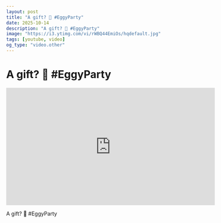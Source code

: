 ```yaml
---
layout: post
title: "A gift? 🤔 #EggyParty"
date: 2025-10-14
description: "A gift? 🤔 #EggyParty"
image: "https://i3.ytimg.com/vi/rWBQ44EmiOs/hqdefault.jpg"
tags: [youtube, video]
og_type: "video.other"
---
```


<script type="application/ld+json">
{
  "@context": "http://schema.org",
  "@type": "VideoObject",
  "name": "A gift? \ud83e\udd14 #EggyParty",
  "description": "A gift? \ud83e\udd14 #EggyParty",
  "thumbnailUrl": "https://i3.ytimg.com/vi/rWBQ44EmiOs/hqdefault.jpg",
  "uploadDate": "2025-10-14T09:01:19",
  "embedUrl": "https://www.youtube.com/embed/rWBQ44EmiOs",
  "publisher": {
    "@type": "Person",
    "name": "Celo Zaga"
  },
  "mainEntityOfPage": {
    "@type": "WebPage",
    "@id": "https://celozaga.github.io/2025/10/14/a-gift?-\ud83e\udd14-#eggyparty-rWBQ44EmiOs.html"
  },
  "duration": "PT0M0S"
}
</script>

<script type="application/ld+json">
{
  "@context": "http://schema.org",
  "@type": "BlogPosting",
  "headline": "A gift? \ud83e\udd14 #EggyParty",
  "image": "https://i3.ytimg.com/vi/rWBQ44EmiOs/hqdefault.jpg",
  "publisher": {
    "@type": "Person",
    "name": "Celo Zaga"
  },
  "url": "https://celozaga.github.io/2025/10/14/a-gift?-\ud83e\udd14-#eggyparty-rWBQ44EmiOs.html",
  "datePublished": "2025-10-14T09:01:19",
  "dateCreated": "2025-10-14T09:01:19",
  "dateModified": "2025-10-14T09:01:19",
  "description": "A gift? \ud83e\udd14 #EggyParty",
  "author": {
    "@type": "Person",
    "name": "Celo Zaga"
  },
  "mainEntityOfPage": {
    "@type": "WebPage",
    "@id": "https://celozaga.github.io/2025/10/14/a-gift?-\ud83e\udd14-#eggyparty-rWBQ44EmiOs.html"
  }
}
</script>

<h1 class="youtube-post-title">A gift? 🤔 #EggyParty</h1>

<iframe width="560" height="315" src="https://www.youtube.com/embed/rWBQ44EmiOs" class="youtube-post-embed" frameborder="0" allowfullscreen></iframe>

<p class="youtube-post-description">A gift? 🤔 #EggyParty</p>
